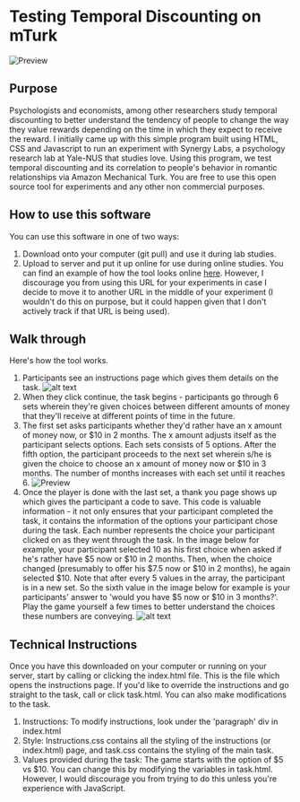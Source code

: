 # Testing Temporal Discounting on mTurk


![Preview](https://github.com/payallal/temporal_discounting/blob/master/Assets/Task.gif)

Purpose
-------
Psychologists and economists, among other researchers study temporal discounting to better understand the tendency of people to change the way they value rewards depending on the time in which they expect to receive the reward. I initially came up with this simple program built using HTML, CSS and Javascript to run an experiment with Synergy Labs, a psychology research lab at Yale-NUS that studies love. Using this program, we test temporal discounting and its correlation to people's behavior in romantic relationships via Amazon Mechanical Turk. You are free to use this open source tool for experiments and any other non commercial purposes. 

How to use this software
------------------
You can use this software in one of two ways:
1. Download onto your computer (git pull) and use it during lab studies.
2. Upload to server and put it up online for use during online studies. You can find an example of how the tool looks online [here](https://payallal.github.io/mTurk/). However, I discourage you from using this URL for your experiments in case I decide to move it to another URL in the middle of your experiment (I wouldn't do this on purpose, but it could happen given that I don't actively track if that URL is being used). 

Walk through
--------
Here's how the tool works. 
1. Participants see an instructions page which gives them details on the task. 
![alt text](https://github.com/payallal/temporal_discounting/blob/master/Assets/Instructions.png)
2. When they click continue, the task begins - participants go through 6 sets wherein they're given choices between different amounts of money that they'll receive at different points of time in the future. 
3. The first set asks participants whether they'd rather have an x amount of money now, or $10 in 2 months. The x amount adjusts itself as the participant selects options. Each sets consists of 5 options. After the fifth option, the participant proceeds to the next set wherein s/he is given the choice to choose an x amount of money now or $10 in 3 months. The number of months increases with each set until it reaches 6. 
![Preview](https://github.com/payallal/temporal_discounting/blob/master/Assets/Task.gif)
4. Once the player is done with the last set, a thank you page shows up which gives the participant a code to save. This code is valuable information - it not only ensures that your participant completed the task, it contains the information of the options your participant chose during the task. Each number represents the choice your participant clicked on as they went through the task. In the image below for example, your participant selected 10 as his first choice when asked if he's rather have $5 now or $10 in 2 months. Then, when the choice changed (presumably to offer his $7.5 now or $10 in 2 months), he again selected $10. Note that after every 5 values in the array, the participant is in a new set. So the sixth value in the image below for example is your participants' answer to 'would you have $5 now or $10 in 3 months?'. Play the game yourself a few times to better understand the choices these numbers are conveying. 
![alt text](https://github.com/payallal/temporal_discounting/blob/master/Assets/Thanks.png)

Technical Instructions
----------
Once you have this downloaded on your computer or running on your server, start by calling or clicking the index.html file. This is the file which opens the instructions page. If you'd like to override the instructions and go straight to the task, call or click task.html. You can also make modifications to the task. 
1. Instructions: To modify instructions, look under the 'paragraph' div in index.html
2. Style: Instructions.css contains all the styling of the instructions (or index.html) page, and task.css contains the styling of the main task. 
3. Values provided during the task: The game starts with the option of $5 vs $10. You can change this by modifying the variables in task.html. However, I would discourage you from trying to do this unless you're experience with JavaScript. 
